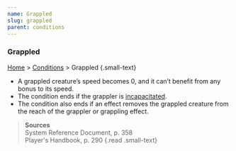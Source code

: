 ```yaml
---
name: Grappled
slug: grappled
parent: conditions
---
```

### Grappled
[Home](dm-operations-center) > [Conditions](conditions-menu) > Grappled {.small-text}

- A grappled creature’s speed becomes 0, and it can’t benefit from any bonus to its speed.
- The condition ends if the grappler is [incapacitated](incapacitated).
- The condition also ends if an effect removes the grappled creature from the reach of the grappler or grappling effect.

> **Sources** <br/>
> System Reference Document, p. 358<br/>
> Player's Handbook, p. 290
{.read .small-text}